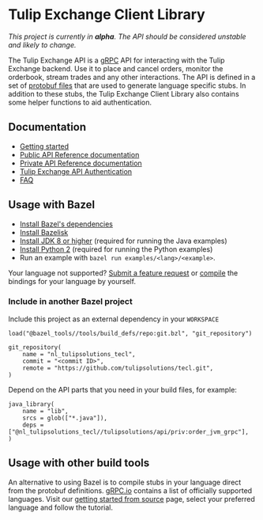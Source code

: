 # Tulip Exchange Client Library

*This project is currently in **alpha**. The API should be considered unstable and likely to change.*

The Tulip Exchange API is a [gRPC](https://grpc.io/) API for interacting with the Tulip Exchange backend.
Use it to place and cancel orders, monitor the orderbook, stream trades and any other interactions.
The API is defined in a set of [protobuf files](https://developers.google.com/protocol-buffers/) that are used to
generate language specific stubs.
In addition to these stubs, the Tulip Exchange Client Library also contains some helper functions to aid authentication.

## Documentation

* [Getting started](https://mockgrpc.test.tulipsolutions.nl/docs/getting-started/setup-project.html)
* [Public API Reference documentation](https://mockgrpc.test.tulipsolutions.nl/docs/about-public-api.html)
* [Private API Reference documentation](https://mockgrpc.test.tulipsolutions.nl/docs/about-private-api.html)
* [Tulip Exchange API Authentication](https://mockgrpc.test.tulipsolutions.nl/docs/authentication.html)
* [FAQ](https://mockgrpc.test.tulipsolutions.nl/docs/faq.html)

## Usage with Bazel

* [Install Bazel's dependencies](https://docs.bazel.build/install.html)
* [Install Bazelisk](https://github.com/bazelbuild/bazelisk/releases)
* [Install JDK 8 or higher](https://openjdk.java.net/install/index.html) (required for running the Java examples)
* [Install Python 2](https://www.python.org/downloads/) (required for running the Python examples)
* Run an example with `bazel run examples/<lang>/<example>`.

Your language not supported? [Submit a feature request](https://github.com/tulipsolutions/tecl/issues) 
or [compile](#compile-from-source) the bindings for your language by yourself.

### Include in another Bazel project

Include this project as an external dependency in your `WORKSPACE`

    load("@bazel_tools//tools/build_defs/repo:git.bzl", "git_repository")

    git_repository(
        name = "nl_tulipsolutions_tecl",
        commit = "<commit ID>",
        remote = "https://github.com/tulipsolutions/tecl.git",
    )

Depend on the API parts that you need in your build files, for example:

    java_library(
        name = "lib",
        srcs = glob(["*.java"]),
        deps = ["@nl_tulipsolutions_tecl//tulipsolutions/api/priv:order_jvm_grpc"],
    )

## Usage with other build tools

An alternative to using Bazel is to compile stubs in your language direct from the protobuf definitions.
[gRPC.io](https://grpc.io/docs/) contains a list of officially supported languages.
Visit our [getting started from source](https://mockgrpc.test.tulipsolutions.nl/docs/getting-started/from-source.html) 
page, select your preferred language and follow the tutorial.
